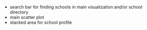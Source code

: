 * search bar for finding schools in main visualization and/or school directory
* main scatter plot
* stacked area for school profile
